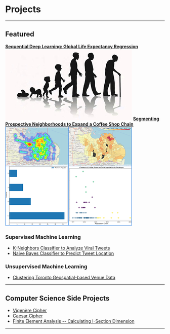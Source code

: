 # Projects
---
## Featured
**[Sequential Deep Learning: Global Life Expectancy Regression](/life_expectancy.html)**
![Illustration](/images/lifespan.jpg)
**[Segmenting Prospective Neighborhoods to Expand a Coffee Shop Chain](/kopikompleksproject.html)**
![Data Visualization Preview](/images/kopikompleks.png)

### **Supervised Machine Learning**
* [K-Neighbors Classifier to Analyze Viral Tweets](/supervisedml_twitter)
* [Naive Bayes Classifier to Predict Tweet Location](/supervisedml_twitter_two)

### **Unsupervised Machine Learning**
* [Clustering Toronto Geospatial-based Venue Data](/Toronto_Neighborhoods)

---

## Computer Science Side Projects

- [Vigenère Cipher](/vigenerecipher)
- [Caesar Cipher](/caesarcipher)
- [Finite Element Analysis -- Calculating I-Section Dimension](/fea)

---

